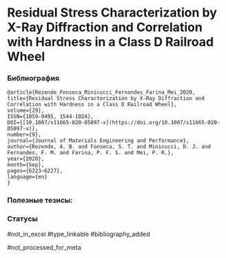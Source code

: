 # Residual Stress Characterization by X-Ray Diffraction and Correlation with Hardness in a Class D Railroad Wheel

### Библиография
```
@article{Rezende_Fonseca_Minicucci_Fernandes_Farina_Mei_2020,
title={Residual Stress Characterization by X-Ray Diffraction and Correlation with Hardness in a Class D Railroad Wheel},
volume={29},
ISSN={1059-9495, 1544-1024},
DOI={[10.1007/s11665-020-05097-x](https://doi.org/10.1007/s11665-020-05097-x)},
number={9},
journal={Journal of Materials Engineering and Performance},
author={Rezende, A. B. and Fonseca, S. T. and Minicucci, D. J. and Fernandes, F. M. and Farina, P. F. S. and Mei, P. R.},
year={2020},
month={Sep},
pages={6223–6227},
language={en}
}
```

### Полезные тезисы:

### Статусы
#not_in_excel 
#type_linkable 
#bibliography_added

#not_processed_for_meta
